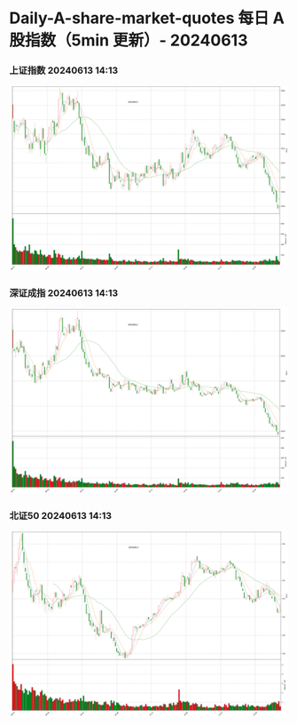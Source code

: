 
# Daily-A-share-market-quotes 每日 A 股指数（5min 更新）- 20240613

### 上证指数 20240613 14:13
![](./fig/2024/6/20240613-sh000001.png)

### 深证成指 20240613 14:13
![](./fig/2024/6/20240613-sz399001.png)

### 北证50 20240613 14:13
![](./fig/2024/6/20240613-bj899050.png)
